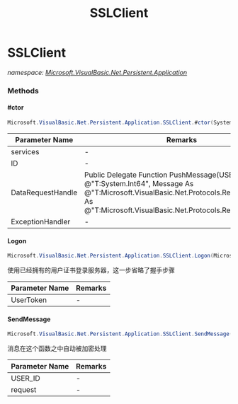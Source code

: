 ﻿---
title: SSLClient
---

# SSLClient
_namespace: [Microsoft.VisualBasic.Net.Persistent.Application](N-Microsoft.VisualBasic.Net.Persistent.Application.html)_





### Methods

#### #ctor
```csharp
Microsoft.VisualBasic.Net.Persistent.Application.SSLClient.#ctor(System.Net.IPEndPoint,System.Int64,Microsoft.VisualBasic.Net.Persistent.PushMessage,Microsoft.VisualBasic.Net.Abstract.ExceptionHandler)
```


|Parameter Name|Remarks|
|--------------|-------|
|services|-|
|ID|-|
|DataRequestHandle|Public Delegate Function PushMessage(USER_ID As @"T:System.Int64", Message As @"T:Microsoft.VisualBasic.Net.Protocols.RequestStream") As @"T:Microsoft.VisualBasic.Net.Protocols.RequestStream"|
|ExceptionHandler|-|


#### Logon
```csharp
Microsoft.VisualBasic.Net.Persistent.Application.SSLClient.Logon(Microsoft.VisualBasic.Net.SSL.Certificate)
```
使用已经拥有的用户证书登录服务器，这一步省略了握手步骤

|Parameter Name|Remarks|
|--------------|-------|
|UserToken|-|


#### SendMessage
```csharp
Microsoft.VisualBasic.Net.Persistent.Application.SSLClient.SendMessage(System.Int64,Microsoft.VisualBasic.Net.Protocols.RequestStream)
```
消息在这个函数之中自动被加密处理

|Parameter Name|Remarks|
|--------------|-------|
|USER_ID|-|
|request|-|



